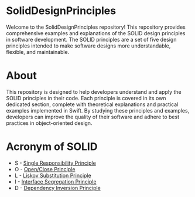 # SolidDesignPrinciples
Welcome to the SolidDesignPrinciples repository! This repository provides comprehensive examples and explanations of the SOLID design principles in software development. The SOLID principles are a set of five design principles intended to make software designs more understandable, flexible, and maintainable.

# About
This repository is designed to help developers understand and apply the SOLID principles in their code. Each principle is covered in its own dedicated section, complete with theoretical explanations and practical examples implemented in Swift. By studying these principles and examples, developers can improve the quality of their software and adhere to best practices in object-oriented design.

# Acronym of SOLID
* S - [Single Responsibility Principle](https://github.com/vinaykumar0339/SolidDesignPrinciples/blob/main/Pages/SRP-SingleResponsibilityPrinciple.xcplaygroundpage/Contents.swift)
* O - [Open/Close Principle](https://github.com/vinaykumar0339/SolidDesignPrinciples/blob/main/Pages/OCP-OpenClosePrinciple.xcplaygroundpage/Contents.swift)
* L - [Liskov Substitution Principle](https://github.com/vinaykumar0339/SolidDesignPrinciples/blob/main/Pages/LSP-LiskovSubstitutionPrinciple.xcplaygroundpage/Contents.swift)
* I - [Interface Segregation Principle](https://github.com/vinaykumar0339/SolidDesignPrinciples/blob/main/Pages/ISP-InterfaceSegregationPrinciple.xcplaygroundpage/Contents.swift)
* D - [Dependency Inversion Principle](https://github.com/vinaykumar0339/SolidDesignPrinciples/blob/main/Pages/DIP-DependencyInversionPrinciple.xcplaygroundpage/Contents.swift)

